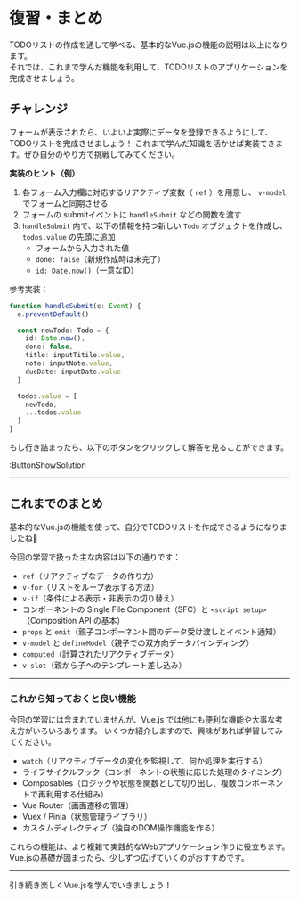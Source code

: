 # 復習・まとめ

TODOリストの作成を通して学べる、基本的なVue.jsの機能の説明は以上になります。  
それでは、これまで学んだ機能を利用して、TODOリストのアプリケーションを完成させましょう。

## チャレンジ

フォームが表示されたら、いよいよ実際にデータを登録できるようにして、TODOリストを完成させましょう！
これまで学んだ知識を活かせば実装できます。ぜひ自分のやり方で挑戦してみてください。

**実装のヒント（例）**

1. 各フォーム入力欄に対応するリアクティブ変数（ `ref` ）を用意し、 `v-model` でフォームと同期させる
2. フォームの submitイベントに `handleSubmit` などの関数を渡す
3. `handleSubmit` 内で、以下の情報を持つ新しい `Todo` オブジェクトを作成し、 `todos.value` の先頭に追加
   - フォームから入力された値
   - `done: false`（新規作成時は未完了）
   - `id: Date.now()`（一意なID）

参考実装：

```typescript
function handleSubmit(e: Event) {
  e.preventDefault()

  const newTodo: Todo = {
    id: Date.now(),
    done: false,
    title: inputTitile.value,
    note: inputNote.value,
    dueDate: inputDate.value
  }

  todos.value = [
    newTodo,
    ...todos.value
  ]
}
```

もし行き詰まったら、以下のボタンをクリックして解答を見ることができます。

:ButtonShowSolution

---

## これまでのまとめ

基本的なVue.jsの機能を使って、自分でTODOリストを作成できるようになりましたね🎉

今回の学習で扱った主な内容は以下の通りです：

- `ref`（リアクティブなデータの作り方）
- `v-for`（リストをループ表示する方法）
- `v-if`（条件による表示・非表示の切り替え）
- コンポーネントの Single File Component（SFC）と `<script setup>`（Composition API の基本）
- `props` と `emit`（親子コンポーネント間のデータ受け渡しとイベント通知）
- `v-model` と `defineModel`（親子での双方向データバインディング）
- `computed`（計算されたリアクティブデータ）
- `v-slot`（親から子へのテンプレート差し込み）

---

### これから知っておくと良い機能

今回の学習には含まれていませんが、Vue.js では他にも便利な機能や大事な考え方がいろいろあります。
いくつか紹介しますので、興味があれば学習してみてください。

- `watch`（リアクティブデータの変化を監視して、何か処理を実行する）
- ライフサイクルフック（コンポーネントの状態に応じた処理のタイミング）
- Composables（ロジックや状態を関数として切り出し、複数コンポーネントで再利用する仕組み）
- Vue Router（画面遷移の管理）
- Vuex / Pinia（状態管理ライブラリ）
- カスタムディレクティブ（独自のDOM操作機能を作る）

これらの機能は、より複雑で実践的なWebアプリケーション作りに役立ちます。
Vue.jsの基礎が固まったら、少しずつ広げていくのがおすすめです。

---

引き続き楽しくVue.jsを学んでいきましょう！
